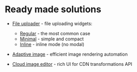 # Ready made solutions

- [File uploader](./file-uploader/) - file uploading widgets:

  - [Regular](./file-uploader/regular/) - the most common case
  - [Minimal](./file-uploader/minimal/) - simple and compact
  - [Inline](./file-uploader/inline/) - inline mode (no modal)

- [Adaptive image](./adaptive-image/) - efficient image rendering automation

- [Cloud image editor](./cloud-image-editor/) - rich UI for CDN transformations API
